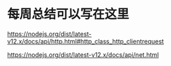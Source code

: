 # 每周总结可以写在这里
https://nodejs.org/dist/latest-v12.x/docs/api/http.html#http_class_http_clientrequest

https://nodejs.org/dist/latest-v12.x/docs/api/net.html
